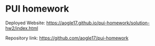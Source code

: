# PUI homework

Deployed Website: https://aogle17.github.io/pui-homework/solution-hw2/index.html


Repository link: https://github.com/aogle17/pui-homework